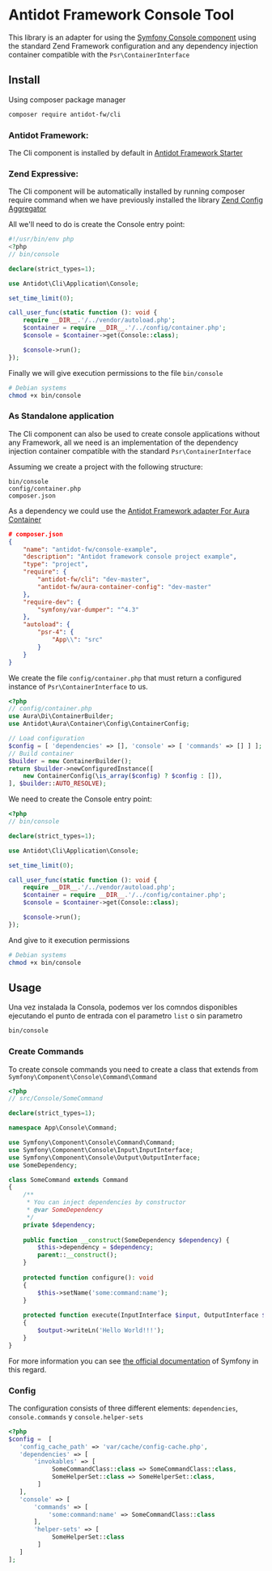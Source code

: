 # Antidot Framework Console Tool

This library is an adapter for using the [Symfony Console component](https://symfony.com/doc/current/components/console.html) 
using the standard Zend Framework configuration and any dependency injection container compatible with 
the `Psr\ContainerInterface`

## Install

Using composer package manager

````bash
composer require antidot-fw/cli
````

### Antidot Framework:

The Cli component is installed by default in [Antidot Framework Starter](https://github.com/antidot-framework/antidot-starter)

### Zend Expressive:

The Cli component will be automatically installed by running composer require command when we have previously 
installed the library [Zend Config Aggregator](https://github.com/zendframework/zend-config-aggregator)

All we'll need to do is create the Console entry point:

````php
#!/usr/bin/env php
<?php
// bin/console

declare(strict_types=1);

use Antidot\Cli\Application\Console;

set_time_limit(0);

call_user_func(static function (): void {
    require __DIR__.'/../vendor/autoload.php';
    $container = require __DIR__.'/../config/container.php';
    $console = $container->get(Console::class);

    $console->run();
});
````

Finally we will give execution permissions to the file `bin/console`

````bash
# Debian systems
chmod +x bin/console
````

### As Standalone application

The Cli component can also be used to create console applications without any Framework, 
all we need is an implementation of the dependency injection container compatible with the 
standard `Psr\ContainerInterface`

Assuming we create a project with the following structure:

````
bin/console
config/container.php
composer.json
````

As a dependency we could use the [Antidot Framework adapter For Aura Container](https://github.com/antidot-framework/aura-container-config)

````json
# composer.json
{
    "name": "antidot-fw/console-example",
    "description": "Antidot framework console project example",
    "type": "project",
    "require": {
        "antidot-fw/cli": "dev-master",
        "antidot-fw/aura-container-config": "dev-master"
    },
    "require-dev": {
        "symfony/var-dumper": "^4.3"
    },
    "autoload": {
        "psr-4": {
            "App\\": "src"
        }
    }
}
````

We create the file `config/container.php` that must return a configured instance of `Psr\ContainerInterface` to us.

````php
<?php
// config/container.php
use Aura\Di\ContainerBuilder;
use Antidot\Aura\Container\Config\ContainerConfig;

// Load configuration
$config = [ 'dependencies' => [], 'console' => [ 'commands' => [] ] ];
// Build container
$builder = new ContainerBuilder();
return $builder->newConfiguredInstance([
    new ContainerConfig(\is_array($config) ? $config : []),
], $builder::AUTO_RESOLVE);
````

We need to create the Console entry point:

````php
<?php
// bin/console

declare(strict_types=1);

use Antidot\Cli\Application\Console;

set_time_limit(0);

call_user_func(static function (): void {
    require __DIR__.'/../vendor/autoload.php';
    $container = require __DIR__.'/../config/container.php';
    $console = $container->get(Console::class);

    $console->run();
});
````

And give to it execution permissions

````bash
# Debian systems
chmod +x bin/console
````

## Usage

Una vez instalada la Consola, podemos ver los comndos disponibles ejecutando el punto de entrada con el parametro 
`list` o sin parametro

````bash
bin/console
````

### Create Commands

To create console commands you need to create a class that extends from `Symfony\Component\Console\Command\Command` 

````php
<?php
// src/Console/SomeCommand

declare(strict_types=1);

namespace App\Console\Command;

use Symfony\Component\Console\Command\Command;
use Symfony\Component\Console\Input\InputInterface;
use Symfony\Component\Console\Output\OutputInterface;
use SomeDependency;

class SomeCommand extends Command
{
    /**
     * You can inject dependencies by constructor 
     * @var SomeDependency 
     */
    private $dependency;
    
    public function __construct(SomeDependency $dependency) {
        $this->dependency = $dependency;
        parent::__construct();
    }
    
    protected function configure(): void
    {
        $this->setName('some:command:name');
    }
    
    protected function execute(InputInterface $input, OutputInterface $output): void
    {
        $output->writeLn('Hello World!!!');        
    }
}
````

For more information you can see [the official documentation](https://symfony.com/doc/current/console.html) of Symfony in this regard.

### Config

The configuration consists of three different elements: `dependencies`, `console.commands` y `console.helper-sets`

````php
<?php
$config =  [
   'config_cache_path' => 'var/cache/config-cache.php',
   'dependencies' => [
       'invokables' => [
            SomeCommandClass::class => SomeCommandClass::class,
            SomeHelperSet::class => SomeHelperSet::class,
        ]
   ],
   'console' => [
       'commands' => [
           'some:command:name' => SomeCommandClass::class
       ],
       'helper-sets' => [
            SomeHelperSet::class
        ]
   ]
];
````
